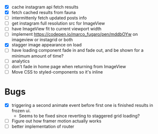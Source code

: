 * [x] cache instagram api fetch results
* [x] fetch cached results from fauna
* [ ] intermittenly fetch updated posts info
* [ ] get instagram full resolution src for ImageView
* [ ] have ImageView fit to current viewport width
* [ ] implement https://codepen.io/marco_fugaro/pen/mddbOYw on imageview or instagrid or both
* [x] stagger image appearance on load
* [ ] have loading component fade in and fade out, and be shown for a minimum amount of time?
* [ ] analytics
* [ ] don't fade in home page when returning from ImageView
* [ ] Move CSS to styled-components so it's inline

# Bugs

* [x] triggering a second animate event before first one is finished results in frozen ui.
    * Seems to be fixed since reverting to staggered grid loading?
* [ ] Figure out how framer motion actually works
* [ ] better implementation of router
